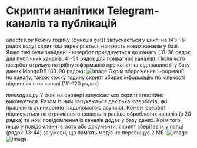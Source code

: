 # Скрипти аналітики Telegram-каналів та публікацій

*updates.py*
Кожну годину (функція get() запускається у циклі на 143-151 рядок коду) скриптом перевіряється наявність нових каналів у базі. Якщо такі були знайдені - юзербот приєднується до каналу (31-36 рядок для публічних каналів, 41-54 рядок для приватних каналів). Після чого юзербот отримує потрібну інформацію про канал та відправляє її у базу даних MongoDB (80-90 рядок):
![image](https://user-images.githubusercontent.com/98265143/185326324-23043912-2acf-4b1e-a909-ff24854aee01.png)
Окрім збереження інформації по каналу, також кожку годину скрипт збирає інформацію по кількості підписників на каналі (111-120 рядок)

*messages.py*
У фоні на сервері запускається скрипт і постійно виконується. 
Разом із ним запукаються декілька юзерботів, які працюють асинхронно (задопомогою asyncio). Кожен юзербот підписується на отримання оновлень із раніше оброблених каналів (з 20 рядка) та нові повідомлення із каналів додає у базу даних. Крім того, якщо у повідомленні є фото або документи, скрипт зберігає їх у папці (рядок 33-44) за умови, що пам'ять медіа не перевищує 2 МБ.
![image](https://user-images.githubusercontent.com/98265143/185331754-530aa8b1-aed1-4c37-8abe-8f922b656a7a.png)
![image](https://user-images.githubusercontent.com/98265143/185330462-d807fc64-91c3-441e-a187-02e755e4bc92.png)
